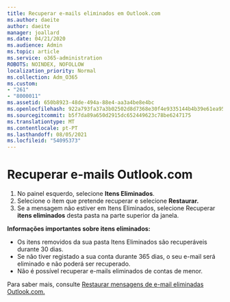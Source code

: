 ```yaml
---
title: Recuperar e-mails eliminados em Outlook.com
ms.author: daeite
author: daeite
manager: joallard
ms.date: 04/21/2020
ms.audience: Admin
ms.topic: article
ms.service: o365-administration
ROBOTS: NOINDEX, NOFOLLOW
localization_priority: Normal
ms.collection: Adm_O365
ms.custom:
- "261"
- "8000011"
ms.assetid: 650b8923-48de-494a-88e4-aa3a4be8e4bc
ms.openlocfilehash: 922a793fa37a3b02502d8d7368e30f4e9335144b4b39e61ea956ea708cebf07f
ms.sourcegitcommit: b5f7da89a650d2915dc652449623c78be6247175
ms.translationtype: MT
ms.contentlocale: pt-PT
ms.lasthandoff: 08/05/2021
ms.locfileid: "54095373"
---
```

# <a name="recover-deleted-email-outlookcom"></a>Recuperar e-mails Outlook.com

1. No painel esquerdo, selecione **Itens Eliminados**.
2. Selecione o item que pretende recuperar e selecione **Restaurar.**
3. Se a mensagem não estiver em Itens Eliminados, selecione Recuperar **itens eliminados** desta pasta na parte superior da janela.

 **Informações importantes sobre itens eliminados:**
  
- Os itens removidos da sua pasta Itens Eliminados são recuperáveis durante 30 dias.
- Se não tiver registado a sua conta durante 365 dias, o seu e-mail será eliminado e não poderá ser recuperado.
- Não é possível recuperar e-mails eliminados de contas de menor.

Para saber mais, consulte [Restaurar mensagens de e-mail eliminadas Outlook.com.](https://support.office.com/article/cf06ab1b-ae0b-418c-a4d9-4e895f83ed50?wt.mc_id=Office_Outlook_com_Alchemy)